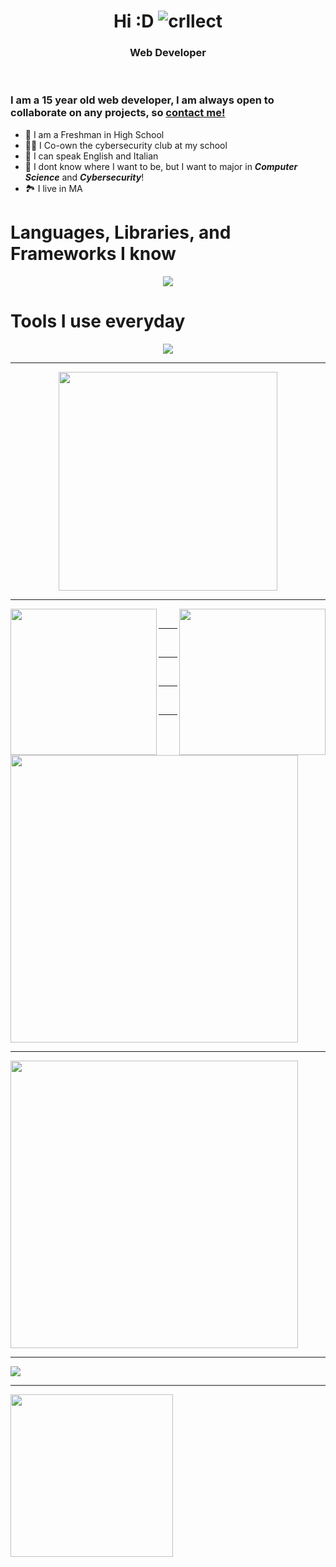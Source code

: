 <!-- used colors: 24410c, e70052, 25252a, 141414, ce244c -->
<h1 align="center">
	<strong>
		Hi :D
	</strong>
	<img src="https://komarev.com/ghpvc/?username=crllect&color=10244c&style=for-the-badge&label=Bugs+In+My+Code" alt="crllect" /></h1>
<h3 align="center">Web Developer</h3>

<br />

### I am a 15 year old web developer, I am always open to collaborate on any projects, so [contact me!](https://discord.com/users/713488984596021291) <!-- In the future, maybe make a contact page with my emails and such -->

- 🏫 I am a Freshman in High School
- 👨‍💻 I Co-own the cybersecurity club at my school
- 📙 I can speak English and Italian
- 🔭 I dont know where I want to be, but I want to major in _**Computer Science**_ and _**Cybersecurity**_!
- 🏞️ I live in MA

# Languages, Libraries, and Frameworks I know
<p align="center">
  <a href="https://skillicons.dev">
    <img src="https://skillicons.dev/icons?i=java,html,js,css,nodejs,py,scss,md,lua,ts,bash,react,nextjs,git,robloxstudio,npm,bun,pnpm,vite,tailwind  " />
  </a>
</p>

# Tools I use everyday
<p align="center">
  <a href="https://skillicons.dev">
    <img src="https://skillicons.dev/icons?i=aws,vim,discord,notion,vscode,vscodium,windows,linux,ubuntu,arch,blender,github,apple,eclipse,emacs,mastodon,kali,nix,pycharm,raspberrypi,mint,neovim,vercel,idea,figma,replit  " />
  </a>
</p>

---

<p align="center">
  <a href="https://lanyard.cnrad.dev">
    <img height=350 src="https://lanyard.cnrad.dev/api/713488984596021291" />
  </a>
</p>

---

<a href="https://github.com/anuraghazra/github-readme-stats">
   <img height=234 align="left" margin-top="-8px" src="https://github-readme-stats.vercel.app/api?username=crllect&title_color=e70052&text_color=e70052&icon_color=e70052&border_color=e70052&bg_color=130,141415,060607&border_radius=5)](https://github.com/anuraghazra/github-readme-stats" /></a>

<a href="https://github.com/anuraghazra/convoychat">
  <img height=234 align="right" src="https://github-readme-stats.vercel.app/api/top-langs/?username=crllect&title_color=e70052&text_color=e70052&icon_color=e70052&border_color=e70052&bg_color=130,141415,060607&border_radius=5)](https://github.com/anuraghazra/github-readme-stats" />
</a>

<br/>

---

<br/>

---

<br/>

---

<br/>

---

<img height=460 align="center" src="https://github-readme-streak-stats.herokuapp.com/?user=crllect&theme=dark&no-bg=true" />

---

<img height=460 align="center" src="https://streak-stats.demolab.com?user=crllect&theme=dark&hide_border=false&date_format=M%20j%5B%2C%20Y%5D&mode=weekly" />

---

<img align="center" src="https://github-profile-trophy.vercel.app/?username=crllect&no-bg=true" />

---

<a href="https://spotify-github-profile.vercel.app/api/view.svg?uid=kn3172mlbiupmgnm6b5z0nz7v&redirect=true">
  <img height=260 align="center" src="https://spotify-github-profile.vercel.app/api/view.svg?uid=kn3172mlbiupmgnm6b5z0nz7v&cover_image=true&theme=novatorem&show_offline=true&background_color=25252a&interchange=false&bar_color=e70052&bar_color_cover=false" />
</a>
